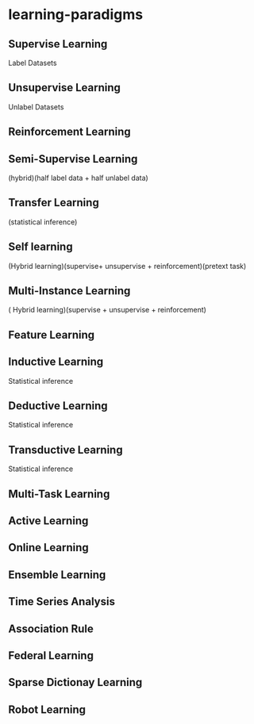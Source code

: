 # learning-paradigms

## Supervise Learning

Label Datasets


## Unsupervise Learning

Unlabel Datasets

## Reinforcement Learning


## Semi-Supervise Learning

(hybrid)(half label data + half unlabel data)


## Transfer Learning

(statistical inference)


## Self learning

(Hybrid learning)(supervise+ unsupervise + reinforcement)(pretext task)

## Multi-Instance Learning

( Hybrid learning)(supervise + unsupervise + reinforcement)

## Feature Learning

## Inductive Learning

Statistical inference

## Deductive Learning

Statistical inference

## Transductive Learning

Statistical inference

## Multi-Task Learning

## Active Learning

## Online Learning

## Ensemble Learning

## Time Series Analysis

## Association Rule

## Federal Learning

## Sparse Dictionay Learning

## Robot Learning

